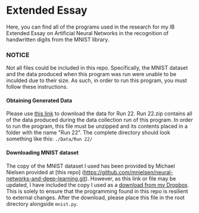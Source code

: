 # Extended Essay
Here, you can find all of the programs used in the research for my IB Extended Essay on Artificial Neural Networks in the recognition of handwritten digits from the MNIST library.


### NOTICE
Not all files could be included in this repo.  Specifically, the MNIST dataset and the data produced when this program was run were unable to be inculded due to their size.  As such, in order to run this program, you must follow these instructions.

#### Obtaining Generated Data
Please use [this link](https://dl.dropboxusercontent.com/u/93182171/Extended%20Essay/Run%2022.zip) to download the data for Run 22.  Run 22.zip contains all of the data produced during the data collection run of this program.  In order to run the program, this file must be unzipped and its contents placed in a folder with the name "Run 22".  The complete directory should look something like this: `./Data/Run 22/`


#### Downloading MNIST dataset
The copy of the MNIST dataset I used has been provided by Michael Nielsen provided at [this repo] (https://github.com/mnielsen/neural-networks-and-deep-learning.git).  However, as this link or file may be updated, I have included the copy I used as a [download from my Dropbox](https://dl.dropboxusercontent.com/u/93182171/Extended%20Essay/mnist.pkl).  This is solely to ensure that the programming found in this repo is resilient to external changes.  After the download, please place this file in the root directory alongside `mnist.py`.
